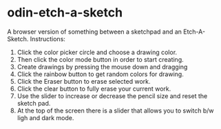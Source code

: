 # odin-etch-a-sketch
A browser version of something between a sketchpad and an Etch-A-Sketch.
Instructions:
1. Click the color picker circle and choose a drawing color.
2. Then click the color mode button in order to start creating. 
3. Create drawings by pressing the mouse down and dragging 
4. Click the rainbow button to get random colors for drawing. 
5. Click the Eraser button to erase selected work.
6. Click the clear button to fully erase your current work.
7. Use the slider to increase or decrease the pencil size and reset the sketch pad.
8. At the top of the screen there is a slider that allows you to switch b/w ligh and dark mode.